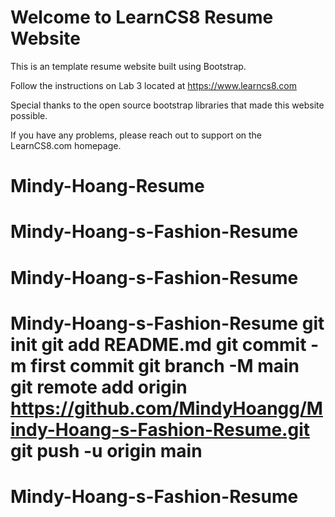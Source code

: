 
# Welcome to LearnCS8 Resume Website

This is an template resume website built using Bootstrap. 

Follow the instructions on Lab 3 located at https://www.learncs8.com 

Special thanks to the open source bootstrap libraries that made this website possible.

If you have any problems, please reach out to support on the LearnCS8.com homepage.
# Mindy-Hoang-Resume
# Mindy-Hoang-s-Fashion-Resume
# Mindy-Hoang-s-Fashion-Resume
# Mindy-Hoang-s-Fashion-Resume git init git add README.md git commit -m first commit git branch -M main git remote add origin https://github.com/MindyHoangg/Mindy-Hoang-s-Fashion-Resume.git git push -u origin main
# Mindy-Hoang-s-Fashion-Resume
